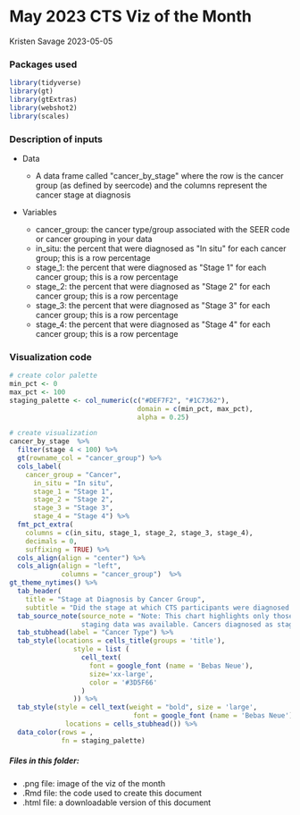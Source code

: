 # May 2023 CTS Viz of the Month
Kristen Savage
2023-05-05

### Packages used

```r
library(tidyverse)
library(gt)
library(gtExtras)
library(webshot2)
library(scales)
```

### Description of inputs

* Data
    + A data frame called "cancer_by_stage" where the row is the cancer group (as defined by seercode) and the columns represent the cancer stage at diagnosis

* Variables
    + cancer_group: the cancer type/group associated with the SEER code or cancer grouping in your data
    + in_situ: the percent that were diagnosed as "In situ" for each cancer group; this is a row percentage
    + stage_1: the percent that were diagnosed as "Stage 1" for each cancer group; this is a row percentage
    + stage_2: the percent that were diagnosed as "Stage 2" for each cancer group; this is a row percentage
    + stage_3: the percent that were diagnosed as "Stage 3" for each cancer group; this is a row percentage
    + stage_4: the percent that were diagnosed as "Stage 4" for each cancer group; this is a row percentage
    

### Visualization code

```r
# create color palette
min_pct <- 0
max_pct <- 100
staging_palette <- col_numeric(c("#DEF7F2", "#1C7362"),
                                domain = c(min_pct, max_pct),
                                alpha = 0.25)

# create visualization
cancer_by_stage  %>% 
  filter(stage 4 < 100) %>% 
  gt(rowname_col = "cancer_group") %>% 
  cols_label(
    cancer_group = "Cancer",
      in_situ = "In situ",
      stage_1 = "Stage 1",
      stage_2 = "Stage 2",
      stage_3 = "Stage 3",
      stage_4 = "Stage 4") %>% 
  fmt_pct_extra(
    columns = c(in_situ, stage_1, stage_2, stage_3, stage_4), 
    decimals = 0,
    suffixing = TRUE) %>% 
  cols_align(align = "center") %>% 
  cols_align(align = "left",
             columns = "cancer_group")  %>%
gt_theme_nytimes() %>% 
  tab_header(
    title = "Stage at Diagnosis by Cancer Group",
    subtitle = "Did the stage at which CTS participants were diagnosed vary by cancer?") %>% 
  tab_source_note(source_note = "Note: This chart highlights only those cancers for which 
                  staging data was available. Cancers diagnosed as stage 'unknown' are excluded.") %>% 
  tab_stubhead(label = "Cancer Type") %>% 
  tab_style(locations = cells_title(groups = 'title'),
                style = list (
                  cell_text(
                    font = google_font (name = 'Bebas Neue'),
                    size='xx-large',
                    color = '#3D5F66'
                  )
                )) %>%
  tab_style(style = cell_text(weight = "bold", size = 'large',
                               font = google_font (name = 'Bebas Neue')),
              locations = cells_stubhead()) %>% 
  data_color(rows = ,
             fn = staging_palette) 
```

##### Files in this folder:

- .png file: image of the viz of the month
- .Rmd file: the code used to create this document
- .html file: a downloadable version of this document
